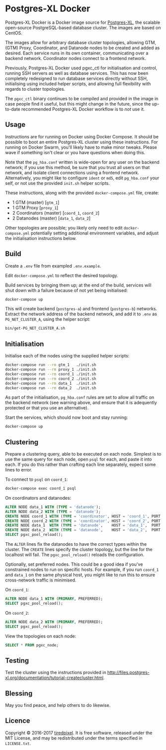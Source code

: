 # Postgres-XL Docker

Postgres-XL Docker is a Docker image source for
[Postgres-XL](http://www.postgres-xl.org/), the scalable open-source
PostgreSQL-based database cluster. The images are based on CentOS.

The images allow for arbitrary database cluster topologies, allowing GTM,
(GTM) Proxy, Coordinator, and Datanode nodes to be created and added as desired.
Each service runs in its own container, communicating over a backend network.
Coordinator nodes connect to a frontend network.

Previously, Postgres-XL Docker used pgxc_ctl for initialisation and control,
running SSH servers as well as database services. This has now been completely
redesigned to run database services directly without SSH, initialising using
included helper scripts, and allowing full flexibility with regards to cluster
topologies.

The `pgxc_ctl` binary continues to be compiled and provided in the image in case
people find it useful, but this might change in the future, since the up-to-date
recommended Postgres-XL Docker workflow is to *not* use it.


## Usage

Instructions are for running on Docker using Docker Compose. It should be
possible to boot an entire Postgres-XL cluster using these instructions. For
running on Docker Swarm, you'll likely have to make minor tweaks. Please wave if
something isn't clear or you have questions when doing this.

Note that the `pg_hba.conf` written is wide-open for any user on the backend
network; if you use this method, be sure that you trust all users on that
network, and isolate client connections using a frontend network. Alternatively,
you might like to configure `ident` or `md5`, edit `pg_hba.conf` your self, or
not use the provided `init.sh` helper scripts.

These instructions, along with the provided `docker-compose.yml` file, create:

- 1 GTM (master)          [`gtm_1`]
- 1 GTM Proxy             [`proxy_1`]
- 2 Coordinators (master) [`coord_1`, `coord_2`]
- 2 Datanodes    (master) [`data_1`, `data_2`]

Other topologies are possible; you likely only need to edit `docker-compose.yml`
potentially setting additional environment variables, and adjust the
initialisation instructions below.


## Build

Create a `.env` file from exampled `.env.example`.

Edit `docker-compose.yml` to reflect the desired topology.

Build services by bringing them up; at the end of the build, services will shut
down with a failure because of not yet being initialised:

```sh
docker-compose up
```

This will create backend (`postgres-a`) and frontend (`postgres-b`) networks.
Extract the network address of the backend network, and add it to `.env` as
`PG_NET_CLUSTER_A`, using the helper script:

```sh
bin/get-PG_NET_CLUSTER_A.sh
```


## Initialisation

Initialise each of the nodes using the supplied helper scripts:

```sh
docker-compose run --rm gtm_1   ./init.sh
docker-compose run --rm proxy_1 ./init.sh
docker-compose run --rm coord_1 ./init.sh
docker-compose run --rm coord_2 ./init.sh
docker-compose run --rm data_1  ./init.sh
docker-compose run --rm data_2  ./init.sh
```

As part of the initialisation, `pg_hba.conf` rules are set to allow all traffic
on the backend network (see warning above, and ensure that it is adequently
protected or that you use an alternative).

Start the services, which should now boot and stay running:

```sh
docker-compose up
```


## Clustering

Prepare a clustering query, able to be executed on each node. Simplest is to use
the same query for each node, open `psql` for each, and paste it into each. If
you do this rather than crafting each line separately, expect some lines to
error.

To connect to `psql` on `coord_1`:

```sh
docker-compose exec coord_1 psql
```

On coordinators and datanodes:

```sql
ALTER NODE data_1 WITH (TYPE = 'datanode');
ALTER NODE data_2 WITH (TYPE = 'datanode');
CREATE NODE coord_1 WITH (TYPE = 'coordinator', HOST = 'coord_1', PORT = 5432);
CREATE NODE coord_2 WITH (TYPE = 'coordinator', HOST = 'coord_2', PORT = 5432);
CREATE NODE data_1  WITH (TYPE = 'datanode',    HOST = 'data_1',  PORT = 5432);
CREATE NODE data_2  WITH (TYPE = 'datanode',    HOST = 'data_2',  PORT = 5432);
SELECT pgxc_pool_reload();
```

The `ALTER` lines fix the datanodes to have the correct types within the
cluster. The `CREATE` lines specify the cluster topology, but the line for the
localhost will fail. The `pgxc_pool_reload()` reloads the configuration.

Optionally, set preferred nodes. This could be a good idea if you've constrained
nodes to run on specific hosts. For example, if you run `coord_1` and `data_1`
on the same physical host, you might like to run this to ensure cross-network
traffic is minimised.

On `coord_1`:

```sql
ALTER NODE data_1 WITH (PRIMARY, PREFERRED);
SELECT pgxc_pool_reload();
```

On `coord_2`:

```sql
ALTER NODE data_2 WITH (PRIMARY, PREFERRED);
SELECT pgxc_pool_reload();
```

View the topologies on each node:

```sql
SELECT * FROM pgxc_node;
```


## Testing

Test the cluster using the instructions provided in
<http://files.postgres-xl.org/documentation/tutorial-createcluster.html>.


## Blessing

May you find peace, and help others to do likewise.


## Licence

Copyright © 2016-2017 [tiredpixel](https://www.tiredpixel.com/).
It is free software, released under the MIT License, and may be redistributed
under the terms specified in `LICENSE.txt`.
